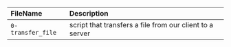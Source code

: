 | FileName | Description |
| :------- | :---------- |
| `0-transfer_file` | script that transfers a file from our client to a server |
